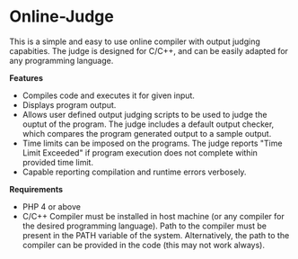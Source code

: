 # Online-Judge

This is a simple and easy to use online compiler with output judging capabities. The judge is designed for C/C++, and can be easily adapted for any programming language.

**Features**

* Compiles code and executes it for given input.
* Displays program output.
* Allows user defined output judging scripts to be used to judge the ouptut of the program. The judge includes a default output checker, which compares the program generated output to a sample output.
* Time limits can be imposed on the programs. The judge reports "Time Limit Exceeded" if program execution does not complete within provided time limit.
* Capable reporting compilation and runtime errors verbosely.

**Requirements**

* PHP 4 or above
* C/C++ Compiler must be installed in host machine (or any compiler for the desired programming language). Path to the compiler must be present in the PATH variable of the system. Alternatively, the path to the compiler can be provided in the code (this may not work always).
